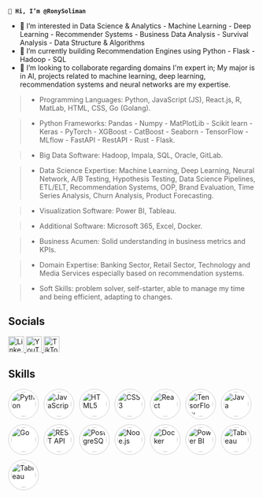 **`👋 Hi, I’m @RonySoliman`**

[comment]: <![](https://github.com/RonySoliman/RonySoliman/blob/main/Data%20Scientist%20(1).png)> 


- 👀 I’m interested in Data Science & Analytics - Machine Learning - Deep Learning - Recommender Systems - Business Data Analysis - Survival Analysis - Data Structure & Algorithms
- 🌱 I’m currently building Recommendation Engines using Python - Flask - Hadoop - SQL
- 💞️ I’m looking to collaborate regarding domains I'm expert in;
My major is in AI, projects related to machine learning, deep learning, recommendation systems and neural networks are my expertise.


>    * Programming Languages: Python, JavaScript (JS), React.js, R, MatLab, HTML, CSS, Go (Golang).
    
>    * Python Frameworks: Pandas - Numpy - MatPlotLib - Scikit learn - Keras - PyTorch - XGBoost - CatBoost - Seaborn - TensorFlow - MLflow - FastAPI - RestAPI - Rust - Flask.
    
>    * Big Data Software: Hadoop, Impala, SQL, Oracle, GitLab.
    
>    * Data Science Expertise: Machine Learning, Deep Learning, Neural Network, A/B Testing, Hypothesis Testing, Data Science Pipelines, ETL/ELT, Recommendation Systems, OOP, Brand Evaluation, Time Series Analysis, Churn Analysis, Product Forecasting.

>    * Visualization Software: Power BI, Tableau.

>    * Additional Software: Microsoft 365, Excel, Docker.

>    * Business Acumen: Solid understanding in business metrics and KPIs.

>    * Domain Expertise: Banking Sector, Retail Sector, Technology and Media Services especially based on recommendation systems.
    
>    * Soft Skills: problem solver, self-starter, able to manage my time and being efficient, adapting to changes.


<h2>Socials</h2>

<p align="left">
  <a href="https://www.linkedin.com/in/RonySoliman" target="_blank" rel="noreferrer">
    <img src="https://img.icons8.com/ios-filled/50/0A66C2/linkedin-circled--v1.png" width="32" height="32" alt="LinkedIn" />
  </a>
  <a href="https://www.youtube.com/@RonyMLE" target="_blank" rel="noreferrer">
    <img src="https://img.icons8.com/ios-filled/50/FF0000/youtube-play.png" width="32" height="32" alt="YouTube" />
  </a>
  <a href="https://www.tiktok.com/@ronymle" target="_blank" rel="noreferrer">
    <img src="https://img.icons8.com/ios-filled/50/000000/tiktok--v1.png" width="32" height="32" alt="TikTok" />
  </a>
</p>

<h2>Skills</h2>

<p align="left" style="display: flex; flex-wrap: wrap; gap: 10px;">

  <!-- Row 1 -->
  <a href="https://www.python.org" title="Python" target="_blank">
    <img src="https://cdn.jsdelivr.net/gh/devicons/devicon/icons/python/python-original.svg" alt="Python" width="50" height="50" style="border-radius: 50%; background: #fff; padding: 5px; border: 1px solid #ccc;" />
  </a>
  <a href="https://developer.mozilla.org/en-US/docs/Web/JavaScript" title="JavaScript" target="_blank">
    <img src="https://cdn.jsdelivr.net/gh/devicons/devicon/icons/javascript/javascript-original.svg" alt="JavaScript" width="50" height="50" style="border-radius: 50%; background: #fff; padding: 5px; border: 1px solid #ccc;" />
  </a>
  <a href="https://developer.mozilla.org/en-US/docs/Web/HTML" title="HTML5" target="_blank">
    <img src="https://cdn.jsdelivr.net/gh/devicons/devicon/icons/html5/html5-original.svg" alt="HTML5" width="50" height="50" style="border-radius: 50%; background: #fff; padding: 5px; border: 1px solid #ccc;" />
  </a>
  <a href="https://developer.mozilla.org/en-US/docs/Web/CSS" title="CSS3" target="_blank">
    <img src="https://cdn.jsdelivr.net/gh/devicons/devicon/icons/css3/css3-original.svg" alt="CSS3" width="50" height="50" style="border-radius: 50%; background: #fff; padding: 5px; border: 1px solid #ccc;" />
  </a>
  <a href="https://reactjs.org" title="React" target="_blank">
    <img src="https://cdn.jsdelivr.net/gh/devicons/devicon/icons/react/react-original.svg" alt="React" width="50" height="50" style="border-radius: 50%; background: #fff; padding: 5px; border: 1px solid #ccc;" />
  </a>

  <!-- Row 2 -->
  <a href="https://www.tensorflow.org" title="TensorFlow" target="_blank">
    <img src="https://cdn.jsdelivr.net/gh/devicons/devicon/icons/tensorflow/tensorflow-original.svg" alt="TensorFlow" width="50" height="50" style="border-radius: 50%; background: #fff; padding: 5px; border: 1px solid #ccc;" />
  </a>
  <a href="https://www.java.com" title="Java" target="_blank">
    <img src="https://cdn.jsdelivr.net/gh/devicons/devicon/icons/java/java-original.svg" alt="Java" width="50" height="50" style="border-radius: 50%; background: #fff; padding: 5px; border: 1px solid #ccc;" />
  </a>
  <a href="https://golang.org" title="Go" target="_blank">
    <img src="https://cdn.jsdelivr.net/gh/devicons/devicon/icons/go/go-original.svg" alt="Go" width="50" height="50" style="border-radius: 50%; background: #fff; padding: 5px; border: 1px solid #ccc;" />
  </a>
  <a href="https://en.wikipedia.org/wiki/Representational_state_transfer" title="REST API" target="_blank">
    <img src="https://img.icons8.com/ios-filled/50/000000/api-settings.png" alt="REST API" width="50" height="50" style="border-radius: 50%; background: #fff; padding: 5px; border: 1px solid #ccc;" />
  </a>
  <a href="https://www.postgresql.org" title="PostgreSQL" target="_blank">
    <img src="https://cdn.jsdelivr.net/gh/devicons/devicon/icons/postgresql/postgresql-original.svg" alt="PostgreSQL" width="50" height="50" style="border-radius: 50%; background: #fff; padding: 5px; border: 1px solid #ccc;" />
  </a>

  <!-- Row 3 -->
  <a href="https://nodejs.org" title="Node.js" target="_blank">
    <img src="https://cdn.jsdelivr.net/gh/devicons/devicon/icons/nodejs/nodejs-original.svg" alt="Node.js" width="50" height="50" style="border-radius: 50%; background: #fff; padding: 5px; border: 1px solid #ccc;" />
  </a>
  <a href="https://www.docker.com" title="Docker" target="_blank">
    <img src="https://cdn.jsdelivr.net/gh/devicons/devicon/icons/docker/docker-original.svg" alt="Docker" width="50" height="50" style="border-radius: 50%; background: #fff; padding: 5px; border: 1px solid #ccc;" />
  </a>
  <a href="https://powerbi.microsoft.com" title="Power BI" target="_blank">
    <img src="https://img.icons8.com/color/48/power-bi.png" alt="Power BI" width="50" height="50" style="border-radius: 50%; background: #fff; padding: 5px; border: 1px solid #ccc;" />
  </a>
  <a href="https://www.tableau.com" title="Tableau" target="_blank">
    <img src="https://img.icons8.com/color/48/tableau-software.png" alt="Tableau" width="50" height="50" style="border-radius: 50%; background: #fff; padding: 5px; border: 1px solid #ccc;" />
  </a>
  <a href="https://streamlit.io/" title="Streamlit" target="_blank">
    <img src="https://img.icons8.com/color/48/streamlit.png" alt="Tableau" width="50" height="50" style="border-radius: 50%; background: #fff; padding: 5px; border: 1px solid #ccc;" />
  </a>

</p>
